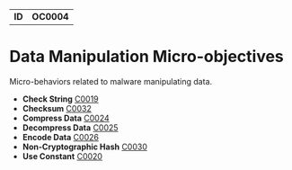 |||
|---|---|
|**ID**|**OC0004**|


# Data Manipulation Micro-objectives #
Micro-behaviors related to malware manipulating data.

* **Check String** [C0019](../data-manipulation/check-string.md)
* **Checksum** [C0032](../data-manipulation/checksum.md)
* **Compress Data** [C0024](../data-manipulation/compress.md)
* **Decompress Data** [C0025](../data-manipulation/decompress.md)
* **Encode Data** [C0026](../data-manipulation/encode.md)
* **Non-Cryptographic Hash** [C0030](../data-manipulation/noncrypto-hash.md)
* **Use Constant** [C0020](../data-manipulation/use-constant.md)